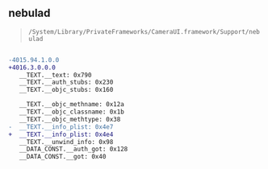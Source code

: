 ## nebulad

> `/System/Library/PrivateFrameworks/CameraUI.framework/Support/nebulad`

```diff

-4015.94.1.0.0
+4016.3.0.0.0
   __TEXT.__text: 0x790
   __TEXT.__auth_stubs: 0x230
   __TEXT.__objc_stubs: 0x160

   __TEXT.__objc_methname: 0x12a
   __TEXT.__objc_classname: 0x1b
   __TEXT.__objc_methtype: 0x38
-  __TEXT.__info_plist: 0x4e7
+  __TEXT.__info_plist: 0x4e4
   __TEXT.__unwind_info: 0x98
   __DATA_CONST.__auth_got: 0x128
   __DATA_CONST.__got: 0x40

```
